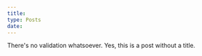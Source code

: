 ```yaml
---
title: 
type: Posts
date: 
---
```


There's no validation whatsoever. Yes, this is a post without a title.